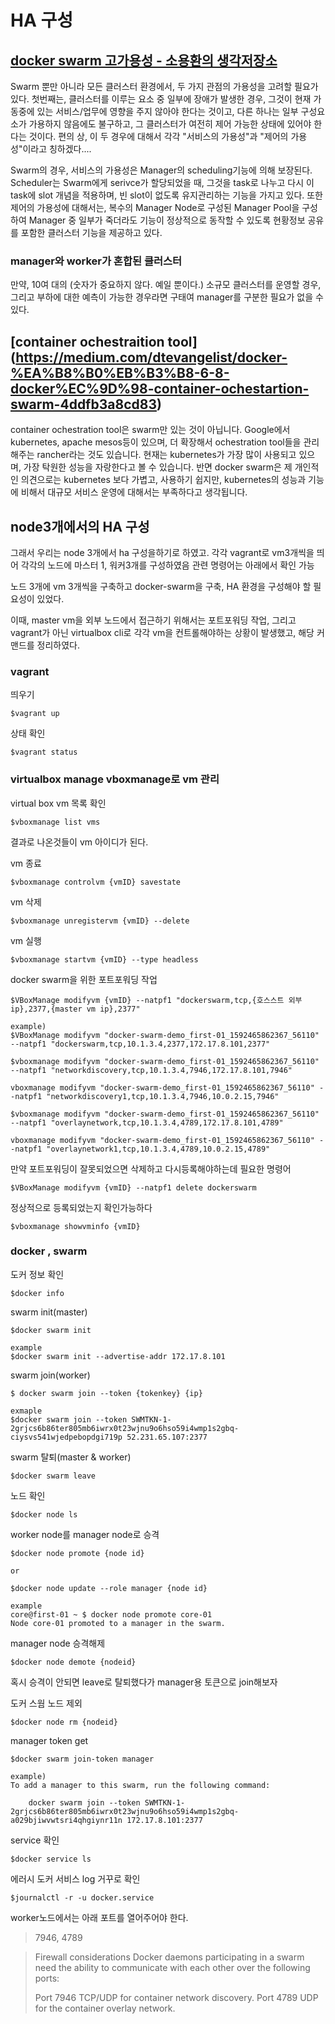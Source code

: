
# HA 구성

## [docker swarm 고가용성 - 소용환의 생각저장소](https://www.sauru.so/blog/high-availability-of-docker-swarm/)

Swarm 뿐만 아니라 모든 클러스터 환경에서, 두 가지 관점의 가용성을 고려할 필요가 있다. 첫번째는, 클러스터를 이루는 요소 중 일부에 장애가 발생한 경우, 그것이 현재 가동중에 있는 서비스/업무에 영향을 주지 않아야 한다는 것이고, 다른 하나는 일부 구성요소가 가용하지 않음에도 불구하고, 그 클러스터가 여전히 제어 가능한 상태에 있어야 한다는 것이다. 편의 상,  이 두 경우에 대해서 각각 "서비스의 가용성"과 "제어의 가용성"이라고 칭하겠다....

Swarm의 경우, 서비스의 가용성은 Manager의 scheduling기능에 의해 보장된다. Scheduler는 Swarm에게 serivce가 할당되었을 때, 그것을 task로 나누고 다시 이 task에 slot 개념을 적용하며, 빈 slot이 없도록 유지관리하는 기능을 가지고 있다.
또한 제어의 가용성에 대해서는, 복수의 Manager Node로 구성된 Manager Pool을 구성하여 Manager 중 일부가 죽더라도 기능이 정상적으로 동작할 수 있도록 현황정보 공유를 포함한 클러스터 기능을 제공하고 있다.

### manager와 worker가 혼합된 클러스터

만약, 10여 대의 (숫자가 중요하지 않다.  예일 뿐이다.) 소규모 클러스터를 운영할 경우, 그리고 부하에 대한 예측이 가능한 경우라면 구태여 manager를 구분한 필요가 없을 수 있다.

## [container ochestraition tool] (https://medium.com/dtevangelist/docker-%EA%B8%B0%EB%B3%B8-6-8-docker%EC%9D%98-container-ochestartion-swarm-4ddfb3a8cd83)

container ochestration tool은 swarm만 있는 것이 아닙니다. Google에서 kubernetes, apache mesos등이 있으며, 더 확장해서 ochestration tool들을 관리해주는 rancher라는 것도 있습니다. 현재는 kubernetes가 가장 많이 사용되고 있으며, 가장 탁원한 성능을 자랑한다고 볼 수 있습니다. 반면 docker swarm은 제 개인적인 의견으로는 kubernetes 보다 가볍고, 사용하기 쉽지만, kubernetes의 성능과 기능에 비해서 대규모 서비스 운영에 대해서는 부족하다고 생각됩니다.

## node3개에서의 HA 구성

그래서 우리는 node 3개에서 ha 구성을하기로 하였고.
각각 vagrant로 vm3개씩을 띄어 각각의 노드에 마스터 1, 워커3개를 구성하였음
관련 명령어는 아래에서 확인 가능

노드 3개에 vm 3개씩을 구축하고 docker-swarm을 구축, HA 환경을 구성해야 할 필요성이 있었다.

이때, master vm을 외부 노드에서 접근하기 위해서는 포트포워딩 작업, 그리고 vagrant가 아닌 virtualbox cli로 각각 vm을 컨트롤해야하는 상황이 발생했고, 해당 커맨드를 정리하였다.

### vagrant
띄우기
```
$vagrant up
```

상태 확인
```
$vagrant status
```

### virtualbox manage vboxmanage로 vm 관리
virtual box vm 목록 확인
```
$vboxmanage list vms
```
결과로 나온것들이 vm 아이디가 된다.

vm 종료
```
$vboxmanage controlvm {vmID} savestate
```

vm 삭제
```
$vboxmanage unregistervm {vmID} --delete
```

vm 실행
```
$vboxmanage startvm {vmID} --type headless
```
docker swarm을 위한 포트포워딩 작업
```
$VBoxManage modifyvm {vmID} --natpf1 "dockerswarm,tcp,{호스스트 외부 ip},2377,{master vm ip},2377"

example)
$VBoxManage modifyvm "docker-swarm-demo_first-01_1592465862367_56110" --natpf1 "dockerswarm,tcp,10.1.3.4,2377,172.17.8.101,2377"

$vboxmanage modifyvm "docker-swarm-demo_first-01_1592465862367_56110" --natpf1 "networkdiscovery,tcp,10.1.3.4,7946,172.17.8.101,7946"

vboxmanage modifyvm "docker-swarm-demo_first-01_1592465862367_56110" --natpf1 "networkdiscovery1,tcp,10.1.3.4,7946,10.0.2.15,7946"

$vboxmanage modifyvm "docker-swarm-demo_first-01_1592465862367_56110" --natpf1 "overlaynetwork,tcp,10.1.3.4,4789,172.17.8.101,4789"

vboxmanage modifyvm "docker-swarm-demo_first-01_1592465862367_56110" --natpf1 "overlaynetwork1,tcp,10.1.3.4,4789,10.0.2.15,4789"
```
만약 포트포워딩이 잘못되었으면 삭제하고 다시등록해야하는데 필요한 명령어
```
$VBoxManage modifyvm {vmID} --natpf1 delete dockerswarm
```
정상적으로 등록되었는지 확인가능하다
```
$vboxmanage showvminfo {vmID}
```

### docker , swarm

도커 정보 확인
```
$docker info
```

swarm init(master)
```
$docker swarm init 

example
$docker swarm init --advertise-addr 172.17.8.101
```

swarm join(worker)
```
$ docker swarm join --token {tokenkey} {ip}

exmaple
$docker swarm join --token SWMTKN-1-2grjcs6b86ter805mb6iwrx0t23wjnu9o6hso59i4wmp1s2gbq-ciysvs541wjedpebopdgi719p 52.231.65.107:2377
```

swarm 탈퇴(master & worker)
```
$docker swarm leave
```

노드 확인
```
$docker node ls
```

worker node를 manager node로 승격
```
$docker node promote {node id}

or 

$docker node update --role manager {node id}

example
core@first-01 ~ $ docker node promote core-01
Node core-01 promoted to a manager in the swarm.
```

manager node 승격해제
```
$docker node demote {nodeid}
```

혹시 승격이 안되면 leave로 탈퇴했다가 manager용 토큰으로 join해보자

도커 스웜 노드 제외
```
$docker node rm {nodeid}
```

manager token get
```
$docker swarm join-token manager

example)
To add a manager to this swarm, run the following command:

    docker swarm join --token SWMTKN-1-2grjcs6b86ter805mb6iwrx0t23wjnu9o6hso59i4wmp1s2gbq-a029bjiwvwtsri4qhgiynr11n 172.17.8.101:2377
```

service 확인
```
$docker service ls
```

에러시 도커 서비스 log 거꾸로 확인
```
$journalctl -r -u docker.service
```

worker노드에서는 아래 포트를 열어주어야 한다.
> 7946, 4789

> Firewall considerations
> Docker daemons participating in a swarm need the ability  to communicate with each other over the following ports:
> 
> Port 7946 TCP/UDP for container network discovery.
> Port 4789 UDP for the container overlay network.

